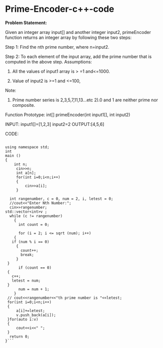 # Prime-Encoder-c++-code

**Problem Statement:**

Given an integer array input[] and another integer input2, primeEncoder function returns an integer array by following these two steps:

Step 1: Find the nth prime number, where n=input2.

Step 2: To each element of the input array, add the prime number that is computed in
the above step. Assumptions:

1) All the values of input1 array is > =1 and<=1000.

2) Value of input2 is >=1 and <=100,

Note:
1) Prime number series is 2,3,5,7,11,13...etc 2).0 and 1 are neither prime nor composite.

Function Prototype: int[] primeEncoder(int input1[], int input2)

INPUT:
input1[]=[1,2,3]
input2=2
OUTPUT:[4,5,6]




CODE:



```#include <bits/stdc++.h>

using namespace std;
int
main ()
{
    int n;
     cin>>n;
     int a[n];
     for(int i=0;i<n;i++)
     {
         cin>>a[i];
     }
     
  int rangenumber, c = 0, num = 2, i, letest = 0;
  //cout<<"Enter Nth Number:";
  cin>>rangenumber;
std::vector<int>v ;
  while (c != rangenumber)
    {
      int count = 0;

      for (i = 2; i <= sqrt (num); i++)
    {
   if (num % i == 0)
     {
       count++;
       break;
     }
 }
      if (count == 0)
 {
   c++;
   letest = num;
 }
      num = num + 1;
    }
 // cout<<rangenumber<<"th prime number is "<<letest;
 for(int i=0;i<n;i++)
 {
     a[i]+=letest;
     v.push_back(a[i]);
 }for(auto i:v)
 {
     cout<<i<<" ";
 }
  return 0;
}```
